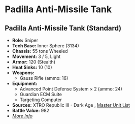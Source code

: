 # Padilla Anti-Missile Tank 

## Padilla Anti-Missile Tank (Standard) 

- **Role:** Sniper 
- **Tech Base:** Inner Sphere (3134) 
- **Chassis:** 55 tons Wheeled 
- **Movement:** 3 / 5, Light 
- **Armor:** 120 (Stealth) 
- **Heat Sinks:** 10 (10) 
- **Weapons:** 
  - Gauss Rifle (ammo: 16) 
- **Equipment:** 
  - Advanced Point Defense System × 2 (ammo: 24) 
  - Guardian ECM Suite 
  - Targeting Computer 
- **Sources:** XTRO Republic III - Dark Age , [Master Unit List](http://masterunitlist.info/Unit/Details/7386) 
- **Battle Value:** 982 
- [*More Info*](padilla_anti-missile_tank/padilla_anti-missile_tank_standard.md) 

